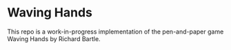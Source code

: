 # Waving Hands
This repo is a work-in-progress implementation of the pen-and-paper game Waving Hands by Richard Bartle.
